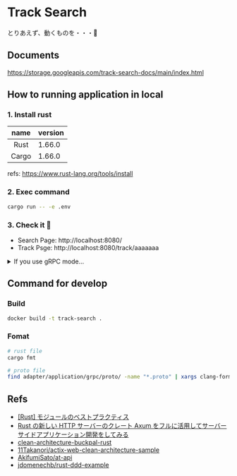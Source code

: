 # Track Search

とりあえず、動くものを・・・🌝

## Documents

https://storage.googleapis.com/track-search-docs/main/index.html

## How to running application in local

### 1. Install rust

| name  | version |
| :---: | :------ |
| Rust  | 1.66.0  |
| Cargo | 1.66.0  |

refs: https://www.rust-lang.org/tools/install

### 2. Exec command

```bash
cargo run -- -e .env
```

### 3. Check it 🤟

- Search Page: http://localhost:8080/
- Track Psge: http://localhost:8080/track/aaaaaaa

<details>
<summary>If you use gRPC mode...</summary>

### 1. Rewrite `.env`

```diff
- APP_ADAPTER=html
+ APP_ADAPTER=grpc
```

### 2. Exec command

```bash
cargo run -- -e .env
```

### 3. Check it 🤟

```bash
# search tarck
$ grpcurl -plaintext \
    -proto adapter/application/grpc/proto/track.proto \
    -d '{"keyword":"aaaa"}' \
    localhost:8080 tracksearch.Track.SearchTrack

# get tarck
$ grpcurl -plaintext \
    -proto adapter/application/grpc/proto/track.proto \
    -d '{"id":"aaaaaaa"}' \
    localhost:8080 tracksearch.Track.GetTrack
```

</details>

## Command for develop

### Build

```bash
docker build -t track-search .
```

### Fomat

```bash
# rust file
cargo fmt

# proto file
find adapter/application/grpc/proto/ -name "*.proto" | xargs clang-format -i
```

## Refs

- [[Rust] モジュールのベストプラクティス](https://zenn.dev/msakuta/articles/83f9991b2aba62)
- [Rust の新しい HTTP サーバーのクレート Axum をフルに活用してサーバーサイドアプリケーション開発をしてみる](https://blog-dry.com/entry/2021/12/26/002649)
- [clean-architecture-buckpal-rust](https://github.com/jayy-lmao/clean-architecture-buckpal-rust)
- [11Takanori/actix-web-clean-architecture-sample](https://github.com/11Takanori/actix-web-clean-architecture-sample)
- [AkifumiSato/at-api](https://github.com/AkifumiSato/at-api)
- [jdomenechb/rust-ddd-example](https://github.com/jdomenechb/rust-ddd-example)
